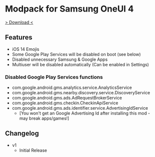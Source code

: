 # Modpack for Samsung OneUI 4

[> Download <](https://github.com/niklas389/)

## Features

- iOS 14 Emojis
- Some Google Play Services will be disabled on boot (see below)
- Disabled unnecessary Samsung & Google Apps
- Multiuser will be disabled automatically (Can be enabled in Settings)

### Disabled Google Play Services functions

- com.google.android.gms.analytics.service.AnalyticsService
- com.google.android.gms.nearby.discovery.service.DiscoveryService
- com.google.android.gms.ads.AdRequestBrokerService
- com.google.android.gms.checkin.CheckinApiService
- com.google.android.gms.ads.identifier.service.AdvertisingIdService
  - [You won't get an Google Advertising Id after installing this mod - may break apps/games!]

## Changelog

- v1
  - Initial Release
